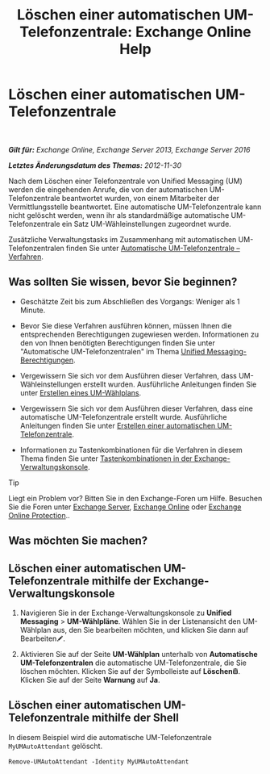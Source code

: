 ﻿---
title: 'Löschen einer automatischen UM-Telefonzentrale: Exchange Online Help'
TOCTitle: Löschen einer automatischen UM-Telefonzentrale
ms:assetid: 92846bbc-e6b9-45fc-8702-ef5c92eeb08f
ms:mtpsurl: https://technet.microsoft.com/de-de/library/Bb123780(v=EXCHG.150)
ms:contentKeyID: 50476248
ms.date: 05/23/2018
mtps_version: v=EXCHG.150
ms.translationtype: MT
---

# Löschen einer automatischen UM-Telefonzentrale

 

_**Gilt für:** Exchange Online, Exchange Server 2013, Exchange Server 2016_

_**Letztes Änderungsdatum des Themas:** 2012-11-30_

Nach dem Löschen einer Telefonzentrale von Unified Messaging (UM) werden die eingehenden Anrufe, die von der automatischen UM-Telefonzentrale beantwortet wurden, von einem Mitarbeiter der Vermittlungsstelle beantwortet. Eine automatische UM-Telefonzentrale kann nicht gelöscht werden, wenn ihr als standardmäßige automatische UM-Telefonzentrale ein Satz UM-Wähleinstellungen zugeordnet wurde.

Zusätzliche Verwaltungstasks im Zusammenhang mit automatischen UM-Telefonzentralen finden Sie unter [Automatische UM-Telefonzentrale – Verfahren](https://review.docs.microsoft.com/de-de/exchange/voice-mail-unified-messaging/automatically-answer-and-route-calls/um-auto-attendant-procedures).

## Was sollten Sie wissen, bevor Sie beginnen?

  - Geschätzte Zeit bis zum Abschließen des Vorgangs: Weniger als 1 Minute.

  - Bevor Sie diese Verfahren ausführen können, müssen Ihnen die entsprechenden Berechtigungen zugewiesen werden. Informationen zu den von Ihnen benötigten Berechtigungen finden Sie unter "Automatische UM-Telefonzentralen" im Thema [Unified Messaging-Berechtigungen](unified-messaging-permissions-exchange-2013-help.md).

  - Vergewissern Sie sich vor dem Ausführen dieser Verfahren, dass UM-Wähleinstellungen erstellt wurden. Ausführliche Anleitungen finden Sie unter [Erstellen eines UM-Wählplans](https://review.docs.microsoft.com/de-de/exchange/voice-mail-unified-messaging/connect-voice-mail-system/create-um-dial-plan).

  - Vergewissern Sie sich vor dem Ausführen dieser Verfahren, dass eine automatische UM-Telefonzentrale erstellt wurde. Ausführliche Anleitungen finden Sie unter [Erstellen einer automatischen UM-Telefonzentrale](https://review.docs.microsoft.com/de-de/exchange/voice-mail-unified-messaging/automatically-answer-and-route-calls/create-a-um-auto-attendant).

  - Informationen zu Tastenkombinationen für die Verfahren in diesem Thema finden Sie unter [Tastenkombinationen in der Exchange-Verwaltungskonsole](keyboard-shortcuts-in-the-exchange-admin-center-exchange-online-protection-help.md).


> [!TIP]
> Liegt ein Problem vor? Bitten Sie in den Exchange-Foren um Hilfe. Besuchen Sie die Foren unter <A href="https://go.microsoft.com/fwlink/p/?linkid=60612">Exchange Server</A>, <A href="https://go.microsoft.com/fwlink/p/?linkid=267542">Exchange Online</A> oder <A href="https://go.microsoft.com/fwlink/p/?linkid=285351">Exchange Online Protection</A>..



## Was möchten Sie machen?

## Löschen einer automatischen UM-Telefonzentrale mithilfe der Exchange-Verwaltungskonsole

1.  Navigieren Sie in der Exchange-Verwaltungskonsole zu **Unified Messaging** \> **UM-Wählpläne**. Wählen Sie in der Listenansicht den UM-Wählplan aus, den Sie bearbeiten möchten, und klicken Sie dann auf Bearbeiten![Bearbeitungssymbol](images/Bb124582.6f53ccb2-1f13-4c02-bea0-30690e6ea71d(EXCHG.150).gif "Bearbeitungssymbol").

2.  Aktivieren Sie auf der Seite **UM-Wählplan** unterhalb von **Automatische UM-Telefonzentralen** die automatische UM-Telefonzentrale, die Sie löschen möchten. Klicken Sie auf der Symbolleiste auf **Löschen**![Löschen (Symbol)](images/JJ657511.14f639f6-61e8-4418-bbfb-0db14de9d2f5(EXCHG.150).gif "Löschen (Symbol)"). Klicken Sie auf der Seite **Warnung** auf **Ja**.

## Löschen einer automatischen UM-Telefonzentrale mithilfe der Shell

In diesem Beispiel wird die automatische UM-Telefonzentrale `MyUMAutoAttendant` gelöscht.

    Remove-UMAutoAttendant -Identity MyUMAutoAttendant

